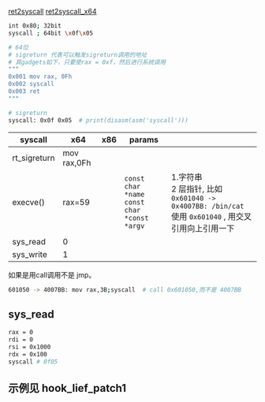 [ret2syscall](https://syscalls.w3challs.com/?arch=x86)
[ret2syscall_x64](https://syscalls.w3challs.com/?arch=x86_64)

```sh
int 0x80; 32bit
syscall ; 64bit \x0f\x05
```

```bash
# 64位 
# sigreturn 代表可以触发sigreturn调用的地址
# 其gadgets如下，只要使rax = 0xf，然后进行系统调用
"""
0x001 mov rax, 0Fh
0x002 syscall
0x003 ret
"""

# sigreturn
syscall: 0x0f 0x05  # print(disasm(asm('syscall')))
```

| syscall      | x64         | x86 | params                                           |                                                                                                                         |
| ------------ | ----------- | --- | ------------------------------------------------ | ----------------------------------------------------------------------------------------------------------------------- |
| rt_sigreturn | mov rax,0Fh |     |                                                  |                                                                                                                         |
| execve()     | rax=59      |     | `const char *name`<br> `const char *const *argv` | 1.字符串 <br> 2 层指针, 比如 `0x601040 -> 0x4007BB: /bin/cat` 使用 `0x601040` , 用交叉引用向上引用一下 |
| sys_read     | 0           |     |                                                  |                                                                                                                         |
| sys_write    | 1           |     |                                                  |                                                                                                                         |

如果是用call调用不是 jmp。
```sh
601050 -> 4007BB: mov rax,3B;syscall  # call 0x601050,而不是 4007BB
```

## sys_read
```sh
rax = 0
rdi = 0
rsi = 0x1000
rdx = 0x100
syscall # 0f05
```

## 示例见 hook_lief_patch1
